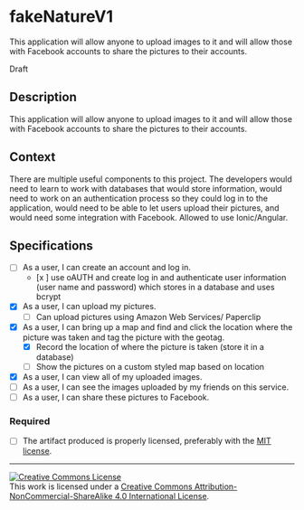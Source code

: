 # fakeNatureV1
This application will allow anyone to upload images to it and will allow those with Facebook accounts to share the pictures to their accounts.


Draft

## Description

This application will allow anyone to upload images to it and will allow those with Facebook accounts to share the pictures to their accounts.

## Context

There are multiple useful components to this project. The developers would need to learn to work with databases that would store information, would need to work on an authentication process so they could log in to the application, would need to be able to let users upload their pictures, and would need some integration with Facebook. Allowed to use Ionic/Angular. 

## Specifications

- [ ] As a user, I can create an account and log in.
  - [x ] use oAUTH and create log in and authenticate user information (user name and password) which stores in a database and       uses bcrypt
- [x] As a user, I can upload my pictures.
  - [ ] Can upload pictures using Amazon Web Services/ Paperclip  
- [x] As a user, I can bring up a map and find and click the location where the picture was taken and tag the picture with the geotag.
  - [x] Record the location of where the picture is taken (store it in a database)
  - [ ] Show the pictures on a custom styled map based on location
- [x] As a user, I can view all of my uploaded images.
- [ ] As a user, I can see the images uploaded by my friends on this service. 
- [ ] As a user, I can share these pictures to Facebook.

### Required

- [ ] The artifact produced is properly licensed, preferably with the [MIT license][mit-license].

---

<!-- LICENSE -->

<a rel="license" href="http://creativecommons.org/licenses/by-nc-sa/4.0/"><img alt="Creative Commons License" style="border-width:0" src="https://i.creativecommons.org/l/by-nc-sa/4.0/80x15.png" /></a>
<br />This work is licensed under a <a rel="license" href="http://creativecommons.org/licenses/by-nc-sa/4.0/">Creative Commons Attribution-NonCommercial-ShareAlike 4.0 International License</a>.

[mit-license]: https://opensource.org/licenses/MIT
